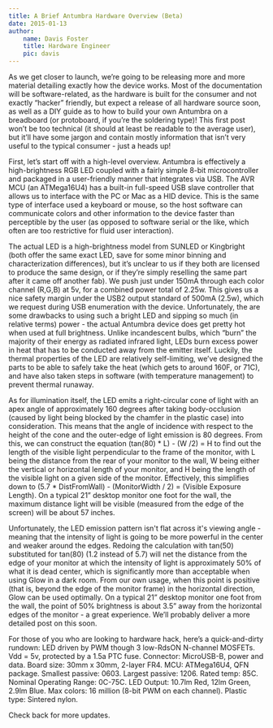 ```yaml
---
title: A Brief Antumbra Hardware Overview (Beta)
date: 2015-01-13
author:
    name: Davis Foster
    title: Hardware Engineer
    pic: davis
---
```


As we get closer to launch, we’re going to be releasing more and more material detailing exactly how the device works.  Most of the documentation will be software-related, as the hardware is built for the consumer and not exactly “hacker” friendly, but expect a release of all hardware source soon, as well as a DIY guide as to how to build your own Antumbra on a breadboard (or protoboard, if you’re the soldering type)!  This first post won’t be too technical (it should at least be readable to the average user), but it’ll have some jargon and contain mostly information that isn’t very useful to the typical consumer - just a heads up!


First, let’s start off with a high-level overview.  Antumbra is effectively a high-brightness RGB LED coupled with a fairly simple 8-bit microcontroller and packaged in a user-friendly manner that integrates via USB.  The AVR MCU (an ATMega16U4) has a built-in full-speed USB slave controller that allows us to interface with the PC or Mac as a HID device.  This is the same type of interface used a keyboard or mouse, so the host software can communicate colors and other information to the device faster than perceptible by the user (as opposed to software serial or the like, which often are too restrictive for fluid user interaction).


The actual LED is a high-brightness model from SUNLED or Kingbright (both offer the same exact LED, save for some minor binning and characterization differences), but it’s unclear to us if they both are licensed to produce the same design, or if they’re simply reselling the same part after it came off another fab).  We push just under 150mA through each color channel (R,G,B) at 5v, for a combined power total of 2.25w.   This gives us a nice safety margin under the USB2 output standard of 500mA (2.5w), which we request during USB enumeration with the device.   Unfortunately, the are some drawbacks to using such a bright LED and sipping so much (in relative terms) power - the actual Antumbra device does get pretty hot when used at full brightness.  Unlike incandescent bulbs, which “burn” the majority of their energy as radiated infrared light, LEDs burn excess power in heat that has to be conducted away from the emitter itself.  Luckily, the thermal properties of the LED are relatively self-limiting, we’ve designed the parts to be able to safely take the heat (which gets to around 160F, or 71C), and have also taken steps in software (with temperature management) to prevent thermal runaway.


As for illumination itself, the LED emits a right-circular cone of light with an apex angle of approximately 160 degrees after taking body-occlusion (caused by light being blocked by the chamfer in the plastic case) into consideration.  This means that the angle of incidence with respect to the height of the cone and the outer-edge of light emission is 80 degrees.  From this, we can construct the equation (tan(80) * L) - (W /2) = H to find out the length of the visible light perpendicular to the frame of the monitor, with L being the distance from the rear of your monitor to the wall, W being either the vertical or horizontal length of your monitor, and H being the length of the visible light on a given side of the monitor.  Effectively, this simplifies down to (5.7 * DistFromWall) - (MonitorWidth / 2) = (Visible Exposure Length).  On a typical 21” desktop monitor one foot for the wall, the maximum distance light will be visible (measured from the edge of the screen) will be about 57 inches.


Unfortunately, the LED emission pattern isn't flat across it's viewing angle - meaning that the intensity of light is going to be more powerful in the center and weaker around the edges.  Redoing the calculation with tan(50) substituted for tan(80) (1.2 instead of 5.7) will net the distance from the edge of your monitor at which the intensity of light is approximately 50% of what it is dead center, which is significantly more than acceptable when using Glow in a dark room.  From our own usage, when this point is positive (that is, beyond the edge of the monitor frame) in the horizontal direction, Glow can be used optimally.  On a typical 21” desktop monitor one foot from the wall, the point of 50% brightness is about 3.5” away from the horizontal edges of the monitor - a great experience.  We’ll probably deliver a more detailed post on this soon.


For those of you who are looking to hardware hack, here’s a quick-and-dirty rundown:  LED driven by PWM though 3 low-RdsON N-channel MOSFETs.  Vdd = 5v, protected by a 1.5a PTC fuse.  Connector:  MicroUSB-B, power and data.  Board size:  30mm x 30mm, 2-layer FR4.  MCU:  ATMega16U4, QFN package.  Smallest passive: 0603.  Largest passive:  1206.  Rated temp:  85C.  Nominal Operating Range:  0C-75C.  LED Output:   10.7lm Red, 12lm Green, 2.9lm Blue.  Max colors: 16 million (8-bit PWM on each channel).  Plastic type:  Sintered nylon.


Check back for more updates.
